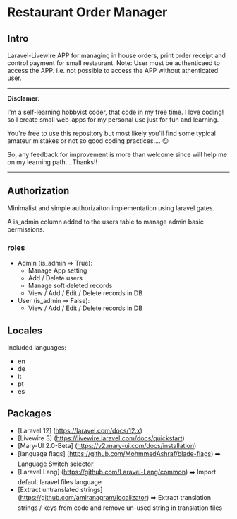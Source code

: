 # Restaurant Order Manager
## Intro
Laravel-Livewire APP for managing in house orders, print order receipt and control payment for small restaurant.
Note: User must be authenticaed to access the APP. i.e. not possible to access the APP without athenticated user.
___
**Disclamer:** 

I'm a self-learning hobbyist coder, that code in my free time. I love coding! so I create small web-apps for my personal use just for fun and learning.

You're free to use this repository but most likely you'll find some typical amateur mistakes or not so good coding practices.... :wink:

So, any feedback for improvement is more than welcome since will help me on my learning path... Thanks!!
___


## Authorization
Minimalist and simple authorizaiton implementation using laravel gates.

A is_admin column added to the users table to manage admin basic permissions.

### roles
- Admin (is_admin => True):
  - Manage App setting
  - Add / Delete users
  - Manage soft deleted records
  - View / Add / Edit / Delete records in DB
- User (is_admin => False):
  - View / Add / Edit / Delete records in DB

## Locales
Included languages:
  - en
  - de
  - it
  - pt
  - es

## Packages
- [Laravel 12] (https://laravel.com/docs/12.x)
- [Livewire 3] (https://livewire.laravel.com/docs/quickstart)
- [Mary-UI 2.0-Beta] (https://v2.mary-ui.com/docs/installation)
- [language flags] (https://github.com/MohmmedAshraf/blade-flags) :arrow_right: Language Switch selector
- [Laravel Lang] (https://github.com/Laravel-Lang/common) :arrow_right: Import default laravel files language
- [Extract untranslated strings] (https://github.com/amiranagram/localizator) :arrow_right: Extract translation strings / keys from code and remove un-used string in translation files

